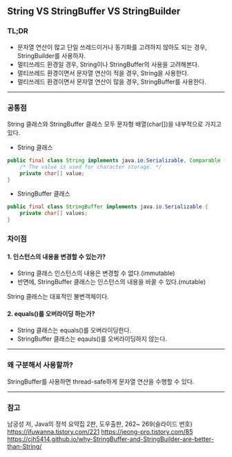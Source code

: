 ## String VS StringBuffer VS StringBuilder

### TL;DR

- 문자열 연산이 많고 단일 쓰레드이거나 동기화를 고려하지 않아도 되는 경우,
  StringBuilder를 사용하자.
- 멀티쓰레드 환경일 경우, String이나 StringBuffer의 사용을 고려해본다.
- 멀티쓰레드 환경이면서 문자열 연산이 적을 경우, String을 사용한다.
- 멀티쓰레드 환경이면서 문자열 연산이 많을 경우, StringBuffer를 사용한다.

---

### 공통점

String 클래스와 StringBuffer 클래스 모두 문자형 배열(char[])을 내부적으로 가지고 있다.

- String 클래스

```java
public final class String implements java.io.Serializable, Comparable {
    /* The value is used for character storage. */
    private char[] value;
}
```

- StringBuffer 클래스

```java
public final class StringBuffer implements java.io.Serializable {
    private char[] values;
}
```

### 차이점

#### 1. 인스턴스의 내용을 변경할 수 있는가?

- String 클래스 인스턴스의 내용은 변경할 수 없다.(immutable)
- 반면에, StringBuffer 클래스는 인스턴스의 내용을 바꿀 수 있다.(mutable)

String 클래스는 대표적인 불변객체이다.

#### 2. equals()를 오버라이딩 하는가?

- String 클래스는 equals()를 오버라이딩한다.
- StringBuffer 클래스는 eqauls()를 오버라이딩하지 않는다.

---

### 왜 구분해서 사용할까?

StringBuffer를 사용하면 thread-safe하게 문자열 연산을 수행할 수 있다.


---

### 참고

남궁성 저, Java의 정석 요약집 2판, 도우출판, 262~ 269(슬라이드 번호)
https://ifuwanna.tistory.com/221
https://jeong-pro.tistory.com/85
https://cjh5414.github.io/why-StringBuffer-and-StringBuilder-are-better-than-String/
